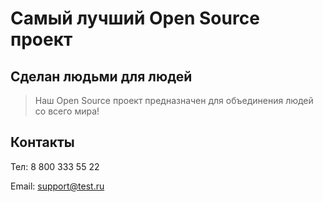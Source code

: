 # Самый лучший Open Source проект

## Сделан людьми для людей

> Наш Open Source проект предназначен для объединения людей со всего мира!



## Контакты

Тел: 8 800 333 55 22

Email: support@test.ru
